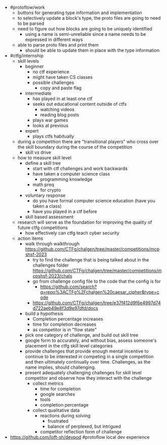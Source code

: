 - #protoflow/work
	- buttons for generating type information and implementation
	- to selectively update a block's type, the proto files are going to need to be parsed
	- need to figure out how blocks are going to be uniquely identified
		- using a name is semi-unreliable since a name needs to be expressed in different ways
	- able to parse proto files and print them
		- should be able to update them in place with the type information
- #ctfg/internship
	- skill levels
		- beginner
			- no ctf experience
			- might have taken CS classes
			- possible challenges
				- copy and paste flag
		- intermediate
			- has played in at least one ctf
			- seeks out educational content outside of ctfs
				- watching videos
				- reading blog posts
			- plays war games
			- looks at previous
		- expert
			- plays ctfs habitually
	- during a competition there are "transitional players" who cross over the skill boundary during the course of the competition
		- skill vs drive
	- how to measure skill level
		- define a skill tree
			- start with ctf challenges and work backwards
			- have taken a computer science class
				- programming knowledge
			- math preq
				- for crypto
		- voluntary response
			- do you have formal computer science education (have you taken a class)
			- have you played in a ctf before
		- skill based assessment
	- research will serve as the foundation for improving the quality of future ctfg competitions
		- how effectively can ctfg teach cyber security
	- action items
		- walk through walkthrough https://github.com/CTFg/chalgen/tree/master/competitions/mcpshsf-2023
			- try to find the challenge that is being talked about in the challenges folder https://github.com/CTFg/chalgen/tree/master/competitions/mcpshsf-2023/chals
			- go from challenge config file to the code that the config is for
				- https://github.com/search?q=repo%3ACTFg%2Fchalgen%20caesar_cipher&type=code
			- https://github.com/CTFg/chalgen/tree/e37f412d9f6e4997d74d722aeb49e8f3d9e97dfd/docs
		- build a hypothesis
			- Completion percentage increases
			- time for completion decreases
			- as competitor is in "flow state"
		- pick one category of challenge, and build out skill tree
		- google form to accurately, and without bias, assess someone's placement in the ctfg skill level categories
		- provide challenges that provide enough mental incentive to continue to be interested in competing in a single competition and then ultimately continually over time. Challenges, as the name implies, should challenging.
		- present adequately challenging challenges for skill level competitor and observe how they interact with the challenge
			- collect metrics
				- time for completion
				- google searches
				- tools
				- completion percentage
			- collect qualitative data
				- reactions during solving
					- frustrated
					- balance of perplexed, but intrigued
				- competitor reflection form of challenge
- https://github.com/loft-sh/devpod #protoflow local dev experience